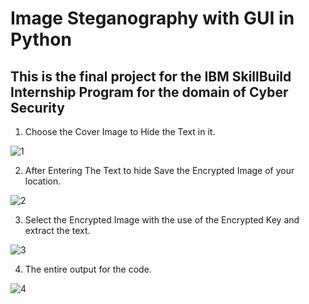 # Image Steganography with GUI in Python

## This is the final project for the IBM SkillBuild Internship Program for the domain of Cyber Security

1) Choose the Cover Image to Hide the Text in it.
   
![1](https://github.com/kishore-2/steganography/assets/67355905/8f8a817e-8f14-414c-b9c4-7f5263d60b8c)

2) After Entering The Text to hide Save the Encrypted Image of your location.
   
![2](https://github.com/kishore-2/steganography/assets/67355905/e49b52e5-cad1-43c3-8713-a91e85b3cfc3)

3) Select the Encrypted Image with the use of the Encrypted Key and extract the text.

![3](https://github.com/kishore-2/steganography/assets/67355905/e17eb941-6eb8-4cd6-abec-4a70d2edbd65)

4) The entire output for the code.

![4](https://github.com/kishore-2/steganography/assets/67355905/61b591c8-5a53-4f7b-b3b8-7f6bc1c44e64)

